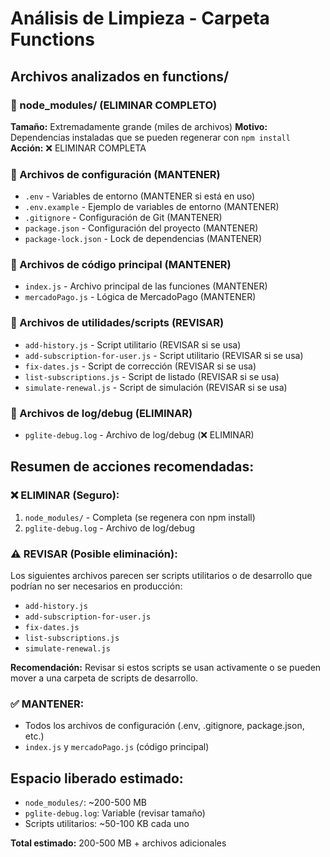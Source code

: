 # Análisis de Limpieza - Carpeta Functions

## Archivos analizados en functions/

### 📁 node_modules/ (ELIMINAR COMPLETO)
**Tamaño:** Extremadamente grande (miles de archivos)
**Motivo:** Dependencias instaladas que se pueden regenerar con `npm install`
**Acción:** ❌ ELIMINAR COMPLETA

### 📄 Archivos de configuración (MANTENER)
- `.env` - Variables de entorno (MANTENER si está en uso)
- `.env.example` - Ejemplo de variables de entorno (MANTENER)
- `.gitignore` - Configuración de Git (MANTENER)
- `package.json` - Configuración del proyecto (MANTENER)
- `package-lock.json` - Lock de dependencias (MANTENER)

### 📄 Archivos de código principal (MANTENER)
- `index.js` - Archivo principal de las funciones (MANTENER)
- `mercadoPago.js` - Lógica de MercadoPago (MANTENER)

### 📄 Archivos de utilidades/scripts (REVISAR)
- `add-history.js` - Script utilitario (REVISAR si se usa)
- `add-subscription-for-user.js` - Script utilitario (REVISAR si se usa)
- `fix-dates.js` - Script de corrección (REVISAR si se usa)
- `list-subscriptions.js` - Script de listado (REVISAR si se usa)
- `simulate-renewal.js` - Script de simulación (REVISAR si se usa)

### 📄 Archivos de log/debug (ELIMINAR)
- `pglite-debug.log` - Archivo de log/debug (❌ ELIMINAR)

## Resumen de acciones recomendadas:

### ❌ ELIMINAR (Seguro):
1. `node_modules/` - Completa (se regenera con npm install)
2. `pglite-debug.log` - Archivo de log/debug

### ⚠️ REVISAR (Posible eliminación):
Los siguientes archivos parecen ser scripts utilitarios o de desarrollo que podrían no ser necesarios en producción:
- `add-history.js`
- `add-subscription-for-user.js` 
- `fix-dates.js`
- `list-subscriptions.js`
- `simulate-renewal.js`

**Recomendación:** Revisar si estos scripts se usan activamente o se pueden mover a una carpeta de scripts de desarrollo.

### ✅ MANTENER:
- Todos los archivos de configuración (.env, .gitignore, package.json, etc.)
- `index.js` y `mercadoPago.js` (código principal)

## Espacio liberado estimado:
- `node_modules/`: ~200-500 MB
- `pglite-debug.log`: Variable (revisar tamaño)
- Scripts utilitarios: ~50-100 KB cada uno

**Total estimado:** 200-500 MB + archivos adicionales
